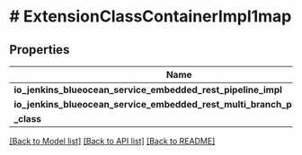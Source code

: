 # # ExtensionClassContainerImpl1map

## Properties

Name | Type | Description | Notes
------------ | ------------- | ------------- | -------------
**io_jenkins_blueocean_service_embedded_rest_pipeline_impl** | [**\App\DevOps\JenkinsAPI\Client\Model\ExtensionClassImpl**](ExtensionClassImpl.md) |  | [optional]
**io_jenkins_blueocean_service_embedded_rest_multi_branch_pipeline_impl** | [**\App\DevOps\JenkinsAPI\Client\Model\ExtensionClassImpl**](ExtensionClassImpl.md) |  | [optional]
**_class** | **string** |  | [optional]

[[Back to Model list]](../../README.md#models) [[Back to API list]](../../README.md#endpoints) [[Back to README]](../../README.md)
